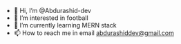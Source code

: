 - 👋 Hi, I’m @Abdurashid-dev
- 👀 I’m interested in football
- 🌱 I’m currently learning MERN stack
- 📫 How to reach me in email abdurashiddev@gmail.com

<!---
Abdurashid-dev/Abdurashid-dev is a ✨ special ✨ repository because its `README.md` (this file) appears on your GitHub profile.
You can click the Preview link to take a look at your changes.
--->
